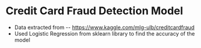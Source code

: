 # Credit Card Fraud Detection Model
- Data extracted from -- https://www.kaggle.com/mlg-ulb/creditcardfraud 
- Used Logistic Regression from sklearn library to find the accuracy of the model
